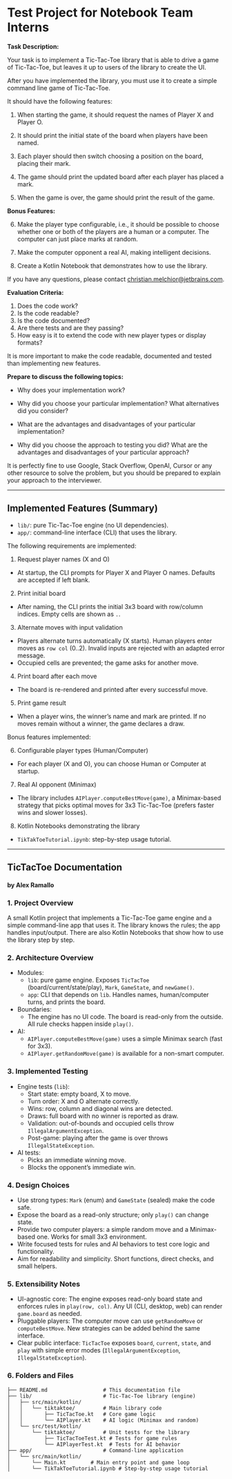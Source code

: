 # Test Project for Notebook Team Interns

**Task Description:**

Your task is to implement a Tic-Tac-Toe library that is able to drive a
game of Tic-Tac-Toe, but leaves it up to users of the library to create the
UI. 

After you have implemented the library, you must use it to create a simple
command line game of Tic-Tac-Toe.

It should have the following features:

1. When starting the game, it should request the names of Player X and 
   Player O.

2. It should print the initial state of the board when players have been named.

3. Each player should then switch choosing a position on the board, placing
   their mark. 

4. The game should print the updated board after each player has placed a mark.

5. When the game is over, the game should print the result of the game.

**Bonus Features:**

6. Make the player type configurable, i.e., it should be possible to choose
   whether one or both of the players are a human or a computer. The computer
   can just place marks at random.

7. Make the computer opponent a real AI, making intelligent decisions.

8. Create a Kotlin Notebook that demonstrates how to use the library.


If you have any questions, please contact christian.melchior@jetbrains.com.


**Evaluation Criteria:**

1. Does the code work?
2. Is the code readable?
3. Is the code documented?
4. Are there tests and are they passing?
5. How easy is it to extend the code with new player types or display formats?

It is more important to make the code readable, documented and tested
than implementing new features.


**Prepare to discuss the following topics:**

- Why does your implementation work?

- Why did you choose your particular implementation? What alternatives did 
  you consider?

- What are the advantages and disadvantages of your particular implementation?

- Why did you choose the approach to testing you did? What are the advantages 
  and disadvantages of your particular approach?

It is perfectly fine to use Google, Stack Overflow, OpenAI, Cursor or any other
resource to solve the problem, but you should be prepared to explain your
approach to the interviewer.


---

## Implemented Features (Summary)

- `lib/`: pure Tic-Tac-Toe engine (no UI dependencies).
- `app/`: command-line interface (CLI) that uses the library.

The following requirements are implemented:

1) Request player names (X and O)
- At startup, the CLI prompts for Player X and Player O names. Defaults are accepted if left blank.

2) Print initial board
- After naming, the CLI prints the initial 3x3 board with row/column indices. Empty cells are shown as `.`.

3) Alternate moves with input validation
- Players alternate turns automatically (X starts). Human players enter moves as `row col` (0..2). Invalid inputs are rejected with an adapted error message.
- Occupied cells are prevented; the game asks for another move.

4) Print board after each move
- The board is re-rendered and printed after every successful move.

5) Print game result
- When a player wins, the winner’s name and mark are printed. If no moves remain without a winner, the game declares a draw.

Bonus features implemented:

6) Configurable player types (Human/Computer)
- For each player (X and O), you can choose Human or Computer at startup.

7) Real AI opponent (Minimax)
- The library includes `AIPlayer.computeBestMove(game)`, a Minimax-based strategy that picks optimal moves for 3x3 Tic-Tac-Toe (prefers faster wins and slower losses).

8) Kotlin Notebooks demonstrating the library
- `TikTakToeTutorial.ipynb`: step-by-step usage tutorial.
---

## TicTacToe Documentation

#### by Alex Ramallo

### 1. Project Overview
A small Kotlin project that implements a Tic-Tac-Toe game engine and a simple command-line app that uses it. The library knows the rules; the app handles input/output. There are also Kotlin Notebooks that show how to use the library step by step.

### 2. Architecture Overview
- Modules:
  - `lib`: pure game engine. Exposes `TicTacToe` (board/current/state/play), `Mark`, `GameState`, and `newGame()`.
  - `app`: CLI that depends on `lib`. Handles names, human/computer turns, and prints the board.
- Boundaries:
  - The engine has no UI code. The board is read-only from the outside. All rule checks happen inside `play()`.
- AI:
  - `AIPlayer.computeBestMove(game)` uses a simple Minimax search (fast for 3x3).
  - `AIPlayer.getRandomMove(game)` is available for a non-smart computer.

### 3. Implemented Testing
- Engine tests (`lib`):
  - Start state: empty board, X to move.
  - Turn order: X and O alternate correctly.
  - Wins: row, column and diagonal wins are detected.
  - Draws: full board with no winner is reported as draw.
  - Validation: out-of-bounds and occupied cells throw `IllegalArgumentException`.
  - Post-game: playing after the game is over throws `IllegalStateException`.
- AI tests:
  - Picks an immediate winning move.
  - Blocks the opponent’s immediate win.

### 4. Design Choices
- Use strong types: `Mark` (enum) and `GameState` (sealed) make the code safe.
- Expose the board as a read-only structure; only `play()` can change state.
- Provide two computer players: a simple random move and a Minimax-based one. Works for small 3x3 environment.
- Write focused tests for rules and AI behaviors to test core logic and functionality.
- Aim for readability and simplicity. Short functions, direct checks, and small helpers.

### 5. Extensibility Notes

- UI-agnostic core: The engine exposes read-only board state and enforces rules in `play(row, col)`. Any UI (CLI, desktop, web) can render `game.board` as needed.
- Pluggable players: The computer move can use `getRandomMove` or `computeBestMove`. New strategies can be added behind the same interface.
- Clear public interface: `TicTacToe` exposes `board`, `current`, `state`, and `play` with simple error modes (`IllegalArgumentException`, `IllegalStateException`).

### 6. Folders and Files

```
├── README.md                  # This documentation file
├── lib/                       # Tic-Tac-Toe library (engine)
│   ├── src/main/kotlin/
│   │   └── tiktaktoe/         # Main library code
│   │       ├── TicTacToe.kt   # Core game logic
│   │       └── AIPlayer.kt    # AI logic (Minimax and random)
│   └── src/test/kotlin/
│       └── tiktaktoe/         # Unit tests for the library
│           ├── TicTacToeTest.kt # Tests for game rules
│           └── AIPlayerTest.kt  # Tests for AI behavior
├── app/                       # Command-line application
│   └── src/main/kotlin/
│       └── Main.kt        # Main entry point and game loop
│       └── TikTakToeTutorial.ipynb # Step-by-step usage tutorial
```